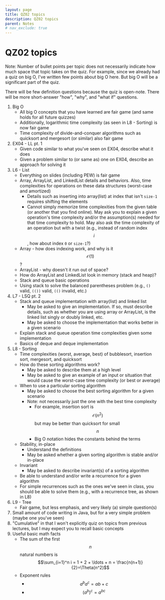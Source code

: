 ```yaml
---
layout: page
title: QZ02 topics
description: QZ02 topics
parent: Notes
# nav_exclude: true
---
```


# QZ02 topics

Note: Number of bullet points per topic does not necessarily indicate how much space that topic takes on the quiz. For example, since we already had a quiz on big O, I've written few points about big O here. But big O will be a significant part of the quiz.

There will be few definition questions because the quiz is open-note. There will be more short-answer "how", "why", and "what if" questions.

1. Big O
    - All big O concepts that you have learned are fair game (and same holds for all future quizzes)
    - Additionally, logarithmic time complexity (as seen in L8 - Sorting) is now fair game
    - Time complexity of divide-and-conquer algorithms such as quicksort and mergesort (or similar) also fair game
2. EX04 - LL pt. 1
    - Given code similar to what you've seen on EX04, describe what it does
    - Given a problem similar to (or same as) one on EX04, describe an approach for solving it
3. L6 - List
    - Everything on slides (including PEW) is fair game
    - Array, ArrayList, and LinkedList details and behaviors. Also, time complexities for operations on these data structures (worst-case and amortized)
        - Details such as inserting into array(list) at index that isn't `size-1` requires shifting the elements
        - Cannot simply memorize time complexities from the given table (or another that you find online). May ask you to explain a given operation's time complexity and/or the assumption(s) needed for that time complexity to hold. May also ask the time complexity of an operation but with a twist (e.g., instead of random index $$i$$, how about index `0` or `size-1`?)
    - Array - how does indexing work, and why is it $$\mathcal{O}(1)$$?
    - ArrayList - why doesn't it run out of space?
    - How do ArrayList and LinkedList look in memory (stack and heap)?
    - Stack and queue basic operations
    - Using stack to solve the balanced parentheses problem (e.g., `()` valid, `(())` valid, `(()` invalid, etc.)
4. L7 - LSQ pt. 2
    - Stack and queue implementation with array(list) and linked list
        - May be asked to give an implementation. If so, must describe details, such as whether you are using array or ArrayList, is the linked list singly or doubly linked, etc.
        - May be asked to choose the implementation that works better in a given scenario
    - Explain stack and queue operation time complexities given some implementation
    - Basics of deque and deque implementation
5. L8 - Sorting
    - Time complexities (worst, average, best) of bubblesort, insertion sort, mergesort, and quicksort
    - How do these sorting algorithms work?
        - May be asked to describe them at a high level
        - May be asked to give an example of an input or situation that would cause the worst-case time complexity (or best or average)
    - When to use a particular sorting algorithm
        - May be asked to choose the best sorting algorithm for a given scenario
        - Note: not necessarily just the one with the best time complexity
            - For example, insertion sort is $$\mathcal{O}(n^2)$$ but may be better than quicksort for small $$n$$
            - Big O notation hides the constants behind the terms
    - Stability, in-place
        - Understand the definitions
        - May be asked whether a given sorting algorithm is stable and/or in-place
    - Invariant
        - May be asked to describe invariant(s) of a sorting algorithm
    - Be able to understand and/or write a recurrence for a given algorithm
    - For simple recurrences such as the ones we've seen in class, you should be able to solve them (e.g., with a recurrence tree, as shown in L8)
6. L9 - Tree
    - Fair game, but less emphasis, and very likely (a) simple question(s)
7. Small amount of code writing in Java, but for a very simple problem (maybe one you've seen)
8. "Cumulative" in that I won't explicitly quiz on topics from previous lectures, but I may expect you to recall basic concepts
9. Useful basic math facts
    - The sum of the first $$n$$ natural numbers is $$\sum_{i=1}^n i = 1 + 2 + \ldots + n = \frac{n(n+1)}{2}=\Theta(n^2)$$
    - Exponent rules
        - $$a^ba^c=a{b+c}$$
        - $$(a^b)^c=a^{bc}$$
